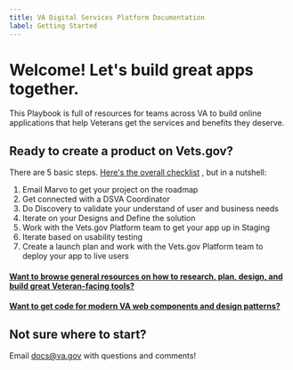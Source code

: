 ```yaml
---
title: VA Digital Services Platform Documentation
label: Getting Started
---
```


# Welcome! Let's build great apps together.

This Playbook is full of resources for teams across VA to build online applications that help Veterans get the services and benefits they deserve.

## Ready to create a product on Vets.gov?
There are 5 basic steps. [Here's the overall checklist](https://github.com/department-of-veterans-affairs/va-digital-services-platform-docs/blob/rr-edits/content/creating%20an%20app%20on%20vetsdotgov/intro.md)
, but in a nutshell:

1. Email Marvo to get your project on the roadmap
2. Get connected with a DSVA Coordinator
3. Do Discovery to validate your understand of user and business needs
4. Iterate on your Designs and Define the solution
5. Work with the Vets.gov Platform team to get your app up in Staging
6. Iterate based on usability testing
7. Create a launch plan and work with the Vets.gov Platform team to deploy your app to live users 


#### [Want to browse general resources on how to research, plan, design, and build great Veteran-facing tools?](https://github.com/department-of-veterans-affairs/va-digital-services-platform-docs/blob/rr-edits/content/browse%20resources/intro.md)
#### [Want to get code for modern VA web components and design patterns?](https://github.com/department-of-veterans-affairs/va-digital-services-platform-docs/blob/rr-edits/content/components/intro.md)

## Not sure where to start?
Email [docs@va.gov](mailto:docs@va.gov) with questions and comments!
